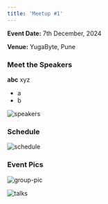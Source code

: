 ```yaml
---
title: 'Meetup #1'
---
```


**Event Date:** 7th December, 2024

**Venue:** YugaByte, Pune

### Meet the Speakers
**abc** xyz
- a
- b

![speakers](/images/meetups/1/speakers.jpeg)

### Schedule

![schedule](/images/meetups/1/schedule.jpeg)

### Event Pics

![group-pic](/images/meetups/1/group-pic.jpeg)

![talks](/images/meetups/1/talks.jpeg)
